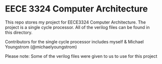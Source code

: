 # EECE 3324 Computer Architecture

This repo stores my project for EECE3324 Computer Architecture. The project is a single cycle processor. All of the verilog files can be found in this directory.

Contributors for the single cycle processor includes myself & Michael Youngstrom (@michaelyoungstrom)


Please note: Some of the verilog files were given to us to use for this project
